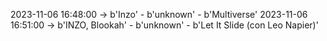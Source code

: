 2023-11-06 16:48:00 -> b'Inzo' - b'unknown' - b'Multiverse'
2023-11-06 16:51:00 -> b'INZO, Blookah' - b'unknown' - b'Let It Slide (con Leo Napier)'
